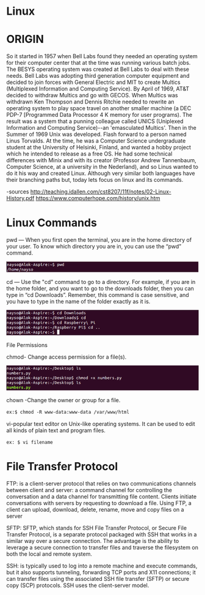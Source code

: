 # Linux

# ORIGIN

So it started in 1957 when Bell Labs found they needed an operating system for their computer center that at the time was running various batch jobs. The BESYS operating system was created at Bell Labs to deal with these needs. Bell Labs was adopting third generation computer equipment and decided to join forces with General Electric and MIT to create Multics (Multiplexed Information and Computing Service). By April of 1969, AT&T decided to withdraw Multics and go with GECOS. When Multics was withdrawn Ken Thompson and Dennis Ritchie needed to rewrite an operating system to play space travel on another smaller machine (a DEC PDP-7 [Programmed Data Processor 4 K memory for user programs). The result was a system that a punning colleague called UNICS (Uniplexed Information and Computing Service)--an 'emasculated Multics'. Then in the Summer of 1969 Unix was developed. Flash forward to a person named Linus Torvalds. At the time, he was a Computer Science undergraduate student at the University of Helsinki, Finland, and wanted a hobby project which he intended to release as a free OS. He had some technical differences with Minix and with its creator (Professor Andrew Tannenbaum, Computer Science, at a university in the Nederland), and so Linus wanted to do it his way and created Linux. Although very similar both languages have their branching paths but, today lets focus on linux and its commands.

-sources http://teaching.idallen.com/cst8207/11f/notes/02-Linux-History.pdf
https://www.computerhope.com/history/unix.htm

# Linux Commands
pwd — When you first open the terminal, you are in the home directory of your user. To know which directory you are in, you can use the “pwd” command.

![alt text](https://github.com/nubc0der/HowInternetWorksAndLinux/blob/Linux/images/pwd.jpg)

cd — Use the "cd" command to go to a directory. For example, if you are in the home folder, and you want to go to the downloads folder, then you can type in “cd Downloads”. Remember, this command is case sensitive, and you have to type in the name of the folder exactly as it is.

![alt text](https://github.com/nubc0der/HowInternetWorksAndLinux/blob/Linux/images/cd.jpg)

File Permissions

chmod- Change access permission for a file(s).

![alt text](https://github.com/nubc0der/HowInternetWorksAndLinux/blob/Linux/images/chmod.jpg)

chown	-Change the owner or group for a file.

```html
ex:$ chmod -R www-data:www-data /var/www/html
```


vi-popular text editor on Unix-like operating systems. It can be used to edit all kinds of plain text and program files.

````
ex: $ vi filename
````

# File Transfer Protocol

FTP: is a client-server protocol that relies on two communications channels between client and server: a command channel for controlling the conversation and a data channel for transmitting file content. Clients initiate conversations with servers by requesting to download a file. Using FTP, a client can upload, download, delete, rename, move and copy files on a server

SFTP: SFTP, which stands for SSH File Transfer Protocol, or Secure File Transfer Protocol, is a separate protocol packaged with SSH that works in a similar way over a secure connection. The advantage is the ability to leverage a secure connection to transfer files and traverse the filesystem on both the local and remote system.

SSH: is typically used to log into a remote machine and execute commands, but it also supports tunneling, forwarding TCP ports and X11 connections; it can transfer files using the associated SSH file transfer (SFTP) or secure copy (SCP) protocols. SSH uses the client-server model.
